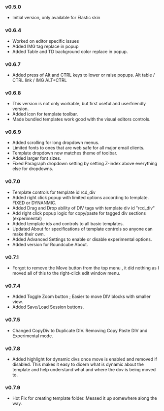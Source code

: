 ### v0.5.0
 - Initial version, only available for Elastic skin

### v0.6.4
 - Worked on editor specific issues
 - Added IMG tag replace in popup
 - Added Table and TD background color replace in popup.

### v0.6.7
 - Added press of Alt and CTRL keys to lower or raise popups.
                 Alt table /  CTRL link / IMG ALT+CTRL

### v0.6.8
 - This version is not only workable, but first useful and userfriendly version. 
 - Added icon for template toolbar.
 - Made bundled templates work good with the visual editors controls. 

### v0.6.9
 - Added scrolling for long dropdown menus.
 - Limited fonts to ones that are web safe for all major email clients. 
 - Template dropdown now matches theme of toolbar.
 - Added larger font sizes. 
 - Fixed Paragraph dropdown setting by setting Z-index above everything else for dropdowns.

### v0.7.0
 - Template controls for template id rcd_div
 - Added right click popup with limited options according to template. FIXED or DYNANMIC.
 - Added Drag and Drop ability of DIV tags with template div id "rcd_div"
 - Add right click popup logic for copy/paste for tagged div sections (experimental)
 - Added template ids and controls to all basic templates.
 - Updated About for specifications of template controls so anyone can make their own.
 - Added Advanced Settings to enable or disable experimental options.
 - Added version for Roundcube About. 

### v0.7.1
 - Forgot to remove the Move button from the top menu , it did nothing as I moved all of this to the right-click edit window menu.  

### v0.7.4
 - Added Toggle Zoom button ; Easier to move DIV blocks with smaller view. 
 - Added Save/Load Session buttons.
 

### v0.7.5
 - Changed CopyDiv to Duplicate DIV. Removing Copy Paste DIV and Experimental mode. 

### v0.7.8 
 - Added highlight for dynamic divs once move is enabled and removed if disabled. This makes it easy to dicern what is dynamic about the template and help understand what and where the dov is being moved to.

### v0.7.9
 - Hot Fix for creating template folder. Messed it up somewhere along the way. 

